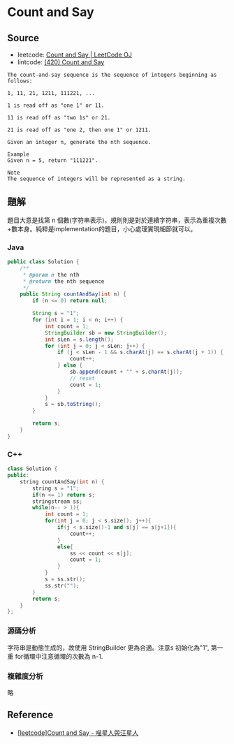 # Count and Say

## Source

- leetcode: [Count and Say | LeetCode OJ](https://leetcode.com/problems/count-and-say/)
- lintcode: [(420) Count and Say](http://www.lintcode.com/en/problem/count-and-say/)

```
The count-and-say sequence is the sequence of integers beginning as follows:

1, 11, 21, 1211, 111221, ...

1 is read off as "one 1" or 11.

11 is read off as "two 1s" or 21.

21 is read off as "one 2, then one 1" or 1211.

Given an integer n, generate the nth sequence.

Example
Given n = 5, return "111221".

Note
The sequence of integers will be represented as a string.
```

## 題解

題目大意是找第 n 個數(字符串表示)，規則則是對於連續字符串，表示為重複次數+數本身。純粹是implementation的題目，小心處理實現細節就可以。

### Java

```java
public class Solution {
    /**
     * @param n the nth
     * @return the nth sequence
     */
    public String countAndSay(int n) {
        if (n <= 0) return null;

        String s = "1";
        for (int i = 1; i < n; i++) {
            int count = 1;
            StringBuilder sb = new StringBuilder();
            int sLen = s.length();
            for (int j = 0; j < sLen; j++) {
                if (j < sLen - 1 && s.charAt(j) == s.charAt(j + 1)) {
                    count++;
                } else {
                    sb.append(count + "" + s.charAt(j));
                    // reset
                    count = 1;
                }
            }
            s = sb.toString();
        }

        return s;
    }
}
```

### C++
```c++
class Solution {
public:
    string countAndSay(int n) {
        string s = "1";
        if(n <= 1) return s;
        stringstream ss;
        while(n-- > 1){
            int count = 1;
            for(int j = 0; j < s.size(); j++){
                if(j < s.size()-1 and s[j] == s[j+1]){
                    count++;
                }
                else{
                    ss << count << s[j];
                    count = 1;
                }
            }
            s = ss.str();
            ss.str("");
        }
        return s;
    }
};
```

### 源碼分析

字符串是動態生成的，故使用 StringBuilder 更為合適。注意s 初始化為"1", 第一重 for循環中注意循環的次數為 n-1.

### 複雜度分析

略

## Reference

- [[leetcode]Count and Say - 喵星人與汪星人](http://huntfor.iteye.com/blog/2059877)
